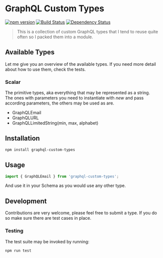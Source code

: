 # GraphQL Custom Types
[![npm version](https://badge.fury.io/js/graphql-custom-types.svg)](https://badge.fury.io/js/graphql-custom-types) [![Build Status](https://secure.travis-ci.org/stylesuxx/graphql-custom-types.png?branch=master)](https://travis-ci.org/stylesuxx/graphql-custom-types) [![Dependency Status](https://david-dm.org/stylesuxx/graphql-custom-types.svg)](https://david-dm.org/stylesuxx/graphql-custom-types)

> This is a collection of custom GraphQL types that I tend to reuse quite often so I packed them into a module.

## Available Types
Let me give you an overview of the available types. If you need more detail about how to use them, check the tests.

### Scalar
The primitive types, aka everything that may be represented as a string. The ones with parameters you need to instantiate with *new* and pass according parameters, the others may be used as are.

* GraphQLEmail
* GraphQLURL
* GraphQLLimitedString(min, max, alphabet)

## Installation
```Bash
npm install graphql-custom-types
```

## Usage
```JavaScript
import { GraphQLEmail } from 'graphql-custom-types';
```

And use it in your Schema as you would use any other type.

## Development
Contributions are very welcome, please feel free to submit a type. If you do so make sure there are test cases in place.

### Testing
The test suite may be invoked by running:
```Bash
npm run test
```
